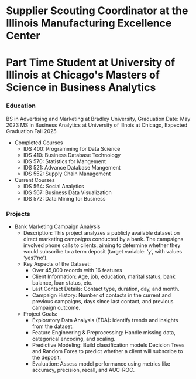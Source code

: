 # Supplier Scouting Coordinator at the Illinois Manufacturing Excellence Center
# Part Time Student at University of Illinois at Chicago's Masters of Science in Business Analytics 

### Education
BS in Advertising and Marketing  at Bradley University, Graduation Date: May 2023
MS in Business Analytics at University of Illnois at Chicago, Expected Graduation Fall 2025 


- Completed Courses
    - IDS 400: Programming for Data Science
    - IDS 410: Business Database Technology
    - IDS 570: Statistics for Mangement
    - IDS 521: Advance Database Mangement
    - IDS 552: Supply Chain Management
 - Current Courses
    - IDS 564: Social Analytics
    - IDS 567: Business Data Visualization
    - IDS 572: Data Mining for Business
  

### Projects 
- Bank Marketing Campaign Analysis
    - Description: This project analyzes a publicly available dataset on direct marketing campaigns conducted by a bank. The campaigns involved phone calls to clients, aiming to determine whether they would subscribe to a term deposit (target       variable: ‘y’, with values ‘yes’/‘no’).
    - Key Aspects of the Dataset:
       - Over 45,000 records with 16 features
       - Client Information: Age, job, education, marital status, bank balance, loan status, etc.
       - Last Contact Details: Contact type, duration, day, and month.
       - Campaign History: Number of contacts in the current and previous campaigns, days since last contact, and previous campaign outcome.
    - Project Goals:
       - Exploratory Data Analysis (EDA): Identify trends and insights from the dataset.
       - Feature Engineering & Preprocessing: Handle missing data, categorical encoding, and scaling.
       - Predictive Modeling: Build classification models  Decision Trees and Random Fores to predict whether a client will subscribe to the deposit.
       - Evaluation: Assess model performance using metrics like accuracy, precision, recall, and AUC-ROC.



